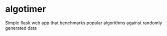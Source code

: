# algotimer
Simple flask web app that benchmarks popular algorithms against randomly generated data
